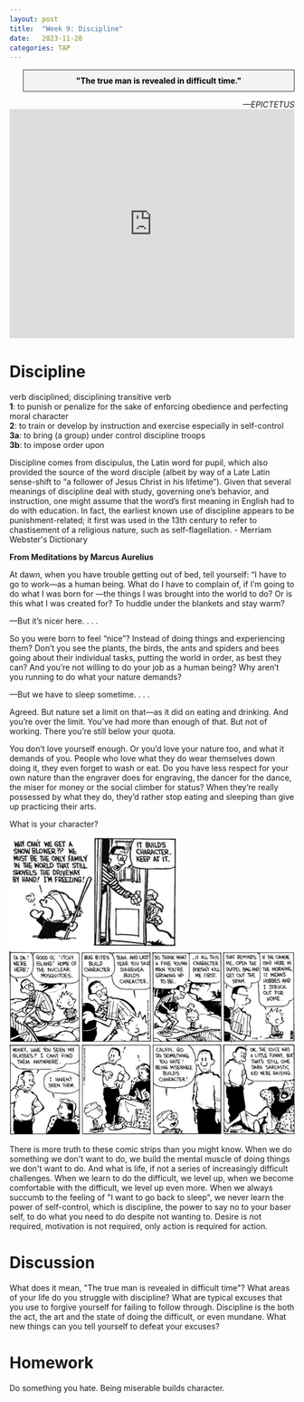 ```yaml
---
layout: post
title:  "Week 9: Discipline"
date:   2023-11-28
categories: TAP
---
```


<blockquote style="background-color: #f4f4f4; border: 1px solid #333; padding: 10px; text-align: center;">
    <strong style="color: black;">"The true man is revealed in difficult time."</strong>
</blockquote>
<cite style="text-align: right; display: block;">—EPICTETUS</cite>

<iframe width="100%" height="405" src="https://www.youtube.com/embed/eBmVv2P-v2s?si=pZY2-lN50RG-8_SS" title="YouTube video player" frameborder="0" allow="accelerometer; autoplay; clipboard-write; encrypted-media; gyroscope; picture-in-picture; web-share" allowfullscreen></iframe>

# Discipline

verb
disciplined; disciplining
transitive verb<br>
**1**: to punish or penalize for the sake of enforcing obedience and perfecting moral character <br>
**2**: to train or develop by instruction and exercise especially in self-control<br>
**3a**: to bring (a group) under control
discipline troops<br>
**3b**: to impose order upon

Discipline comes from discipulus, the Latin word for pupil, which also provided the source of the word disciple (albeit by way of a Late Latin sense-shift to “a follower of Jesus Christ in his lifetime”). Given that several meanings of discipline deal with study, governing one’s behavior, and instruction, one might assume that the word’s first meaning in English had to do with education. In fact, the earliest known use of discipline appears to be punishment-related; it first was used in the 13th century to refer to chastisement of a religious nature, such as self-flagellation. - Merriam Webster's Dictionary

**From Meditations by Marcus Aurelius**

<p>At dawn, when you have trouble getting out of bed, tell yourself: “I have to go to work—as a human being. What do I have to complain of, if I’m going to do what I was born for —the things I was brought into the world to do? Or is this what I was created for? To huddle under the blankets and stay warm?</p> 

—But it’s nicer here. . . . 

<p>So you were born to feel “nice”? Instead of doing things and experiencing them? Don’t you see the plants, the birds, the ants and spiders and bees going about their individual tasks, putting the world in order, as best they can? And you’re not willing to do your job as a human being? Why aren’t you running to do what your nature demands?</p> 

—But we have to sleep sometime. . . . 

<p>Agreed. But nature set a limit on that—as it did on eating and drinking. And you’re over the limit. You’ve had more than enough of that. But not of working. There you’re still below your quota.</p> 

<p>You don’t love yourself enough. Or you’d love your nature too, and what it demands of you. People who love what they do wear themselves down doing it, they even forget to wash or eat. Do you have less respect for your own nature than the engraver does for engraving, the dancer for the dance, the miser for money or the social climber for status? When they’re really possessed by what they do, they’d rather stop eating and sleeping than give up practicing their arts.</p> 


What is your character?


<img src="/images/character.PNG" width="300" height="200">
<img src="/images/character3.gif">
<img src="/images/character2.JPG">

There is more truth to these comic strips than you might know. When we do something we don't want to do, we build the mental muscle of doing things we don't want to do. And what is life, if not a series of increasingly difficult challenges. When we learn to do the difficult, we level up, when we become comfortable with the difficult, we level up even more. When we always succumb to the feeling of "I want to go back to sleep", we never learn the power of self-control, which is discipline, the power to say no to your baser self, to do what you need to do despite not wanting to. Desire is not required, motivation is not required, only action is required for action. 

# Discussion

What does it mean, "The true man is revealed in difficult time"?
What areas of your life do you struggle with discipline? What are typical excuses that you use to forgive yourself for failing to follow through. Discipline is the both the act, the art and the state of doing the difficult, or even mundane. What new things can you tell yourself to defeat your excuses?

# Homework
Do something you hate. Being miserable builds character. 

